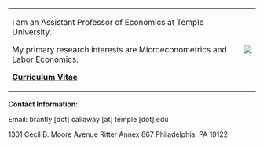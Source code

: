 <table>
<tr>
<td>

I am an Assistant Professor of Economics at Temple University.

My primary research interests are Microeconometrics and Labor Economics.

<b><a href="http://bc.bmciv.com/files/2016/09/Callaway-CV-9-2016.pdf">Curriculum Vitae</a></b>

</td>

<td>

<img src="http://bc.bmciv.com/files/2016/09/IMG_0873-225x300.jpg">

</td>
</tr>
</table>



**Contact Information:**

Email: brantly [dot] callaway [at] temple [dot] edu

1301 Cecil B. Moore Avenue
Ritter Annex 867
Philadelphia, PA 19122

